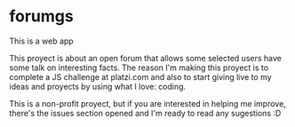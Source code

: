 # forumgs
This is a web app
 
 
 This proyect is about an open forum that allows some selected users have some talk on interesting facts.
 The reason I'm making this proyect is to complete a JS challenge at platzi.com and also to start giving live to my ideas and proyects by using what I love: coding.
 
 This is a non-profit proyect, but if you are interested in helping me improve, there's the issues section opened and I'm ready to read any sugestions :D
